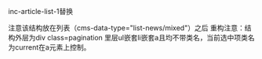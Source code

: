 inc-article-list-1替换 <div cms-include="article-list-page"></div> 注意该结构放在列表（cms-data-type="list-news/mixed"）之后
重构注意：结构外层为div class=pagination 里层ul嵌套li嵌套a且均不带类名，当前选中项类名为current在a元素上控制。
